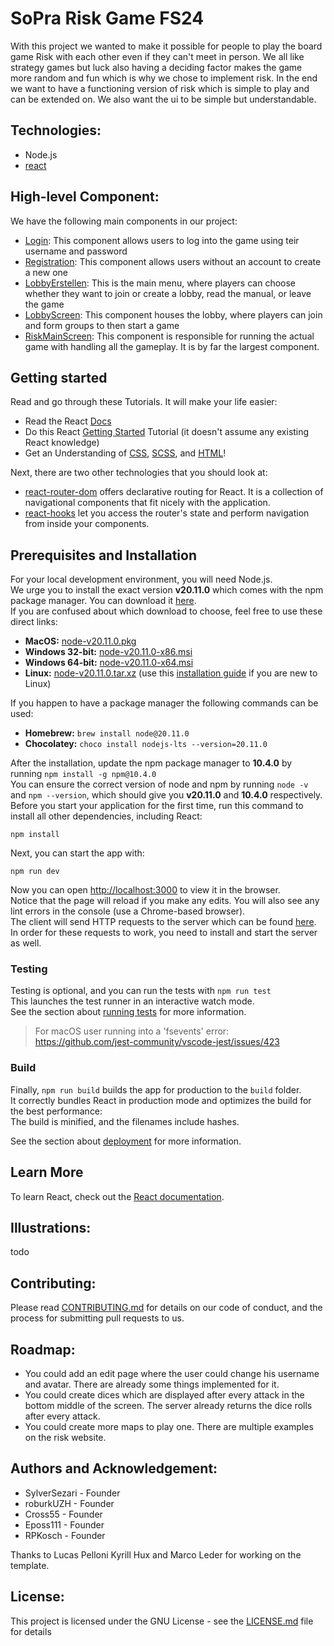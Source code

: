 # SoPra Risk Game FS24
With this project we wanted to make it possible for people to play the board game Risk with each other even if they can't meet in person. We all like strategy games but luck also having a deciding factor makes the game more random and fun which is why we chose to implement risk. In the end we want to have a functioning version of risk which is simple to play and can be extended on. We also want the ui to be simple but understandable.

## Technologies:
-  Node.js
-  [react](https://react.dev/)

## High-level Component:
We have the following main components in our project:
-  [Login]: This component allows users to log into the game using teir username and password 
-  [Registration]: This component allows users without an account to create a new one
-   [LobbyErstellen]: This is the main menu, where players can choose whether they want to join or create a lobby, read the manual, or leave the game
-   [LobbyScreen]: This component houses the lobby, where players can join and form groups to then start a game
-   [RiskMainScreen]: This component is responsible for running the actual game with handling all the gameplay. It is by far the largest component.

## Getting started

Read and go through these Tutorials. It will make your life easier:

- Read the React [Docs](https://react.dev/learn)
- Do this React [Getting Started](https://react.dev/learn/tutorial-tic-tac-toe) Tutorial (it doesn't assume any existing React knowledge)
- Get an Understanding of [CSS](https://www.w3schools.com/Css/), [SCSS](https://sass-lang.com/documentation/syntax), and [HTML](https://www.w3schools.com/html/html_intro.asp)!

Next, there are two other technologies that you should look at:

* [react-router-dom](https://reactrouter.com/en/main/start/concepts) offers declarative routing for React. It is a collection of navigational components that fit nicely with the application. 
* [react-hooks](https://blog.logrocket.com/using-hooks-react-router/) let you access the router's state and perform navigation from inside your components.

## Prerequisites and Installation
For your local development environment, you will need Node.js.\
We urge you to install the exact version **v20.11.0** which comes with the npm package manager. You can download it [here](https://nodejs.org/download/release/v20.11.0/).\
If you are confused about which download to choose, feel free to use these direct links:

- **MacOS:** [node-v20.11.0.pkg](https://nodejs.org/download/release/v20.11.0/node-v20.11.0.pkg)
- **Windows 32-bit:** [node-v20.11.0-x86.msi](https://nodejs.org/download/release/v20.11.0/node-v20.11.0-x86.msi)
- **Windows 64-bit:** [node-v20.11.0-x64.msi](https://nodejs.org/download/release/v20.11.0/node-v20.11.0-x64.msi)
- **Linux:** [node-v20.11.0.tar.xz](https://nodejs.org/dist/v20.11.0/node-v20.11.0.tar.xz) (use this [installation guide](https://medium.com/@tgmarinho/how-to-install-node-js-via-binary-archive-on-linux-ab9bbe1dd0c2) if you are new to Linux)

If you happen to have a package manager the following commands can be used:

- **Homebrew:** `brew install node@20.11.0`
- **Chocolatey:** `choco install nodejs-lts --version=20.11.0`

After the installation, update the npm package manager to **10.4.0** by running ```npm install -g npm@10.4.0```\
You can ensure the correct version of node and npm by running ```node -v``` and ```npm --version```, which should give you **v20.11.0** and **10.4.0** respectively.\
Before you start your application for the first time, run this command to install all other dependencies, including React:

```npm install```

Next, you can start the app with:

```npm run dev```

Now you can open [http://localhost:3000](http://localhost:3000) to view it in the browser.\
Notice that the page will reload if you make any edits. You will also see any lint errors in the console (use a Chrome-based browser).\
The client will send HTTP requests to the server which can be found [here](https://github.com/HASEL-UZH/sopra-fs24-template-server).\
In order for these requests to work, you need to install and start the server as well.

### Testing
Testing is optional, and you can run the tests with `npm run test`\
This launches the test runner in an interactive watch mode.\
See the section about [running tests](https://facebook.github.io/create-react-app/docs/running-tests) for more information.

> For macOS user running into a 'fsevents' error: https://github.com/jest-community/vscode-jest/issues/423

### Build
Finally, `npm run build` builds the app for production to the `build` folder.<br>
It correctly bundles React in production mode and optimizes the build for the best performance:\
The build is minified, and the filenames include hashes.<br>

See the section about [deployment](https://facebook.github.io/create-react-app/docs/deployment) for more information.

## Learn More

To learn React, check out the [React documentation](https://react.dev/).

## Illustrations:
todo

## Contributing:
Please read [CONTRIBUTING.md] for details on our code of conduct, and the process for submitting pull requests to us.

## Roadmap:
-  You could add an edit page where the user could change his username and avatar. There are already some things implemented for it.
-  You could create dices which are displayed after every attack in the bottom middle of the screen. The server already returns the dice rolls after every attack.
-  You could create more maps to play one. There are multiple examples on the risk website.

## Authors and Acknowledgement:
-  SylverSezari - Founder
-  roburkUZH - Founder
-  Cross55 - Founder
-  Eposs111 - Founder
-  RPKosch - Founder

Thanks to Lucas Pelloni Kyrill Hux and Marco Leder for working on the template.

## License:
This project is licensed under the GNU License - see the [LICENSE.md] file for details

[CONTRIBUTING.md]: https://github.com/sopra-fs24-group-35/sopra-fs24-group-35-client/blob/main/CONTRIBUTING.md
[LICENSE.md]: https://github.com/sopra-fs24-group-35/sopra-fs24-group-35-client/blob/main/LICENSE

[Login]: https://github.com/sopra-fs24-group-35/sopra-fs24-group-35-client/blob/main/src/components/views/Login.tsx

[Registration]: https://github.com/sopra-fs24-group-35/sopra-fs24-group-35-client/blob/main/src/components/views/Registration.tsx

[LobbyErstellen]: https://github.com/sopra-fs24-group-35/sopra-fs24-group-35-client/blob/main/src/components/views/LobbyErstellen.tsx

[LobbyScreen]: https://github.com/sopra-fs24-group-35/sopra-fs24-group-35-client/blob/main/src/components/views/LobbyScreen.tsx

[RiskMainScreen]: https://github.com/sopra-fs24-group-35/sopra-fs24-group-35-client/blob/main/src/components/views/RiskMainScreen.tsx

